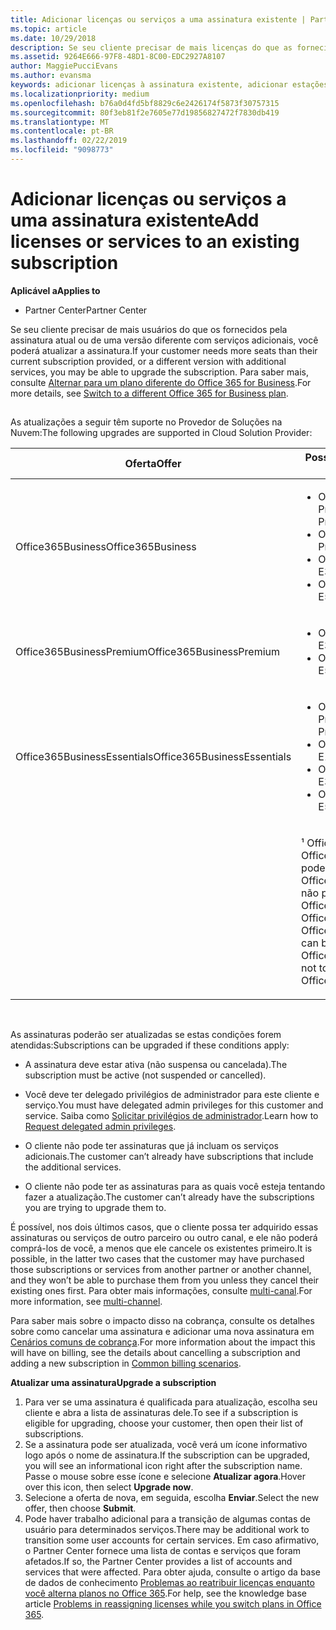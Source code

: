 ```yaml
---
title: Adicionar licenças ou serviços a uma assinatura existente | Partner Center
ms.topic: article
ms.date: 10/29/2018
description: Se seu cliente precisar de mais licenças do que as fornecidas pela assinatura atual ou de uma versão diferente com serviços adicionais, você poderá fazer upgrade da assinatura.
ms.assetid: 9264E666-97F8-48D1-8C00-EDC2927A8107
author: MaggiePucciEvans
ms.author: evansma
keywords: adicionar licenças à assinatura existente, adicionar estações à assinatura existente, modificar uma assinatura, alterar uma assinatura, comprar mais licenças para um cliente
ms.localizationpriority: medium
ms.openlocfilehash: b76a0d4fd5bf8829c6e2426174f5873f30757315
ms.sourcegitcommit: 80f3eb81f2e7605e77d19856827472f7830db419
ms.translationtype: MT
ms.contentlocale: pt-BR
ms.lasthandoff: 02/22/2019
ms.locfileid: "9098773"
---
```

# <a name="add-licenses-or-services-to-an-existing-subscription"></a><span data-ttu-id="b935c-104">Adicionar licenças ou serviços a uma assinatura existente</span><span class="sxs-lookup"><span data-stu-id="b935c-104">Add licenses or services to an existing subscription</span></span>

**<span data-ttu-id="b935c-105">Aplicável a</span><span class="sxs-lookup"><span data-stu-id="b935c-105">Applies to</span></span>**

-  <span data-ttu-id="b935c-106">Partner Center</span><span class="sxs-lookup"><span data-stu-id="b935c-106">Partner Center</span></span>

<span data-ttu-id="b935c-107">Se seu cliente precisar de mais usuários do que os fornecidos pela assinatura atual ou de uma versão diferente com serviços adicionais, você poderá atualizar a assinatura.</span><span class="sxs-lookup"><span data-stu-id="b935c-107">If your customer needs more seats than their current subscription provided, or a different version with additional services, you may be able to upgrade the subscription.</span></span> <span data-ttu-id="b935c-108">Para saber mais, consulte [Alternar para um plano diferente do Office 365 for Business](https://go.microsoft.com/fwlink/p/?LinkId=723577).</span><span class="sxs-lookup"><span data-stu-id="b935c-108">For more details, see [Switch to a different Office 365 for Business plan](https://go.microsoft.com/fwlink/p/?LinkId=723577).</span></span>

## <a href="" id="upgradesubscription"></a>


<span data-ttu-id="b935c-109">As atualizações a seguir têm suporte no Provedor de Soluções na Nuvem:</span><span class="sxs-lookup"><span data-stu-id="b935c-109">The following upgrades are supported in Cloud Solution Provider:</span></span>

<table>
<colgroup>
<col width="50%" />
<col width="50%" />
</colgroup>
<thead>
<tr class="header">
<th><span data-ttu-id="b935c-110">Oferta</span><span class="sxs-lookup"><span data-stu-id="b935c-110">Offer</span></span></th>
<th><span data-ttu-id="b935c-111">Possíveis atualizações</span><span class="sxs-lookup"><span data-stu-id="b935c-111">Possible upgrades</span></span></th>
</tr>
</thead>
<tbody>
<tr class="odd">
<td><span data-ttu-id="b935c-112">Office365Business</span><span class="sxs-lookup"><span data-stu-id="b935c-112">Office365Business</span></span></td>
<td><ul>
<li><span data-ttu-id="b935c-113">Office 365 Business Premium¹</span><span class="sxs-lookup"><span data-stu-id="b935c-113">Office 365 Business Premium¹</span></span></li>
<li><span data-ttu-id="b935c-114">Office 365 ProPlus</span><span class="sxs-lookup"><span data-stu-id="b935c-114">Office 365 ProPlus</span></span></li>
<li><span data-ttu-id="b935c-115">Office 365 Enterprise E3</span><span class="sxs-lookup"><span data-stu-id="b935c-115">Office 365 Enterprise E3</span></span></li>
<li><span data-ttu-id="b935c-116">Office 365 Enterprise E5</span><span class="sxs-lookup"><span data-stu-id="b935c-116">Office 365 Enterprise E5</span></span></li>
</ul></td>
</tr>
<tr class="even">
<td><span data-ttu-id="b935c-117">Office365BusinessPremium</span><span class="sxs-lookup"><span data-stu-id="b935c-117">Office365BusinessPremium</span></span></td>
<td><ul>
<li><span data-ttu-id="b935c-118">Office 365 Enterprise E3</span><span class="sxs-lookup"><span data-stu-id="b935c-118">Office 365 Enterprise E3</span></span></li>
<li><span data-ttu-id="b935c-119">Office 365 Enterprise E5</span><span class="sxs-lookup"><span data-stu-id="b935c-119">Office 365 Enterprise E5</span></span></li>
</ul></td>
</tr>
<tr class="odd">
<td><span data-ttu-id="b935c-120">Office365BusinessEssentials</span><span class="sxs-lookup"><span data-stu-id="b935c-120">Office365BusinessEssentials</span></span></td>
<td><ul>
<li><span data-ttu-id="b935c-121">Office 365 Business Premium¹</span><span class="sxs-lookup"><span data-stu-id="b935c-121">Office 365 Business Premium¹</span></span></li>
<li><span data-ttu-id="b935c-122">Office 365 Enterprise E1</span><span class="sxs-lookup"><span data-stu-id="b935c-122">Office 365 Enterprise E1</span></span></li>
<li><span data-ttu-id="b935c-123">Office 365 Enterprise E3</span><span class="sxs-lookup"><span data-stu-id="b935c-123">Office 365 Enterprise E3</span></span></li>
<li><span data-ttu-id="b935c-124">Office 365 Enterprise E5</span><span class="sxs-lookup"><span data-stu-id="b935c-124">Office 365 Enterprise E5</span></span></li>
</ul></td>
</tr>
<tr class="even">
<td></td>
<td><p><span data-ttu-id="b935c-125">¹ Office365BusinessIndia e Office365BusinessEssentialsIndia podem ser atualizados para Office365BusinessPremiumIndia, não para Office365BusinessPremium.</span><span class="sxs-lookup"><span data-stu-id="b935c-125">¹ Office365BusinessIndia and Office365BusinessEssentialsIndia can be upgraded to Office365BusinessPremiumIndia, not to Office365BusinessPremium.</span></span></p></td>
</tr>
</tbody>
</table>

 

<span data-ttu-id="b935c-126">As assinaturas poderão ser atualizadas se estas condições forem atendidas:</span><span class="sxs-lookup"><span data-stu-id="b935c-126">Subscriptions can be upgraded if these conditions apply:</span></span>

-   <span data-ttu-id="b935c-127">A assinatura deve estar ativa (não suspensa ou cancelada).</span><span class="sxs-lookup"><span data-stu-id="b935c-127">The subscription must be active (not suspended or cancelled).</span></span>

-   <span data-ttu-id="b935c-128">Você deve ter delegado privilégios de administrador para este cliente e serviço.</span><span class="sxs-lookup"><span data-stu-id="b935c-128">You must have delegated admin privileges for this customer and service.</span></span> <span data-ttu-id="b935c-129">Saiba como [Solicitar privilégios de administrador](request-a-relationship-with-a-customer.md).</span><span class="sxs-lookup"><span data-stu-id="b935c-129">Learn how to [Request delegated admin privileges](request-a-relationship-with-a-customer.md).</span></span>

-   <span data-ttu-id="b935c-130">O cliente não pode ter assinaturas que já incluam os serviços adicionais.</span><span class="sxs-lookup"><span data-stu-id="b935c-130">The customer can’t already have subscriptions that include the additional services.</span></span>

-   <span data-ttu-id="b935c-131">O cliente não pode ter as assinaturas para as quais você esteja tentando fazer a atualização.</span><span class="sxs-lookup"><span data-stu-id="b935c-131">The customer can’t already have the subscriptions you are trying to upgrade them to.</span></span>

<span data-ttu-id="b935c-132">É possível, nos dois últimos casos, que o cliente possa ter adquirido essas assinaturas ou serviços de outro parceiro ou outro canal, e ele não poderá comprá-los de você, a menos que ele cancele os existentes primeiro.</span><span class="sxs-lookup"><span data-stu-id="b935c-132">It is possible, in the latter two cases that the customer may have purchased those subscriptions or services from another partner or another channel, and they won’t be able to purchase them from you unless they cancel their existing ones first.</span></span> <span data-ttu-id="b935c-133">Para obter mais informações, consulte [multi-canal](multichannel.md).</span><span class="sxs-lookup"><span data-stu-id="b935c-133">For more information, see [multi-channel](multichannel.md).</span></span>

<span data-ttu-id="b935c-134">Para saber mais sobre o impacto disso na cobrança, consulte os detalhes sobre como cancelar uma assinatura e adicionar uma nova assinatura em [Cenários comuns de cobrança](common-billing-scenarios.md).</span><span class="sxs-lookup"><span data-stu-id="b935c-134">For more information about the impact this will have on billing, see the details about cancelling a subscription and adding a new subscription in [Common billing scenarios](common-billing-scenarios.md).</span></span>

**<span data-ttu-id="b935c-135">Atualizar uma assinatura</span><span class="sxs-lookup"><span data-stu-id="b935c-135">Upgrade a subscription</span></span>**

1.  <span data-ttu-id="b935c-136">Para ver se uma assinatura é qualificada para atualização, escolha seu cliente e abra a lista de assinaturas dele.</span><span class="sxs-lookup"><span data-stu-id="b935c-136">To see if a subscription is eligible for upgrading, choose your customer, then open their list of subscriptions.</span></span>
2.  <span data-ttu-id="b935c-137">Se a assinatura pode ser atualizada, você verá um ícone informativo logo após o nome de assinatura.</span><span class="sxs-lookup"><span data-stu-id="b935c-137">If the subscription can be upgraded, you will see an informational icon right after the subscription name.</span></span> <span data-ttu-id="b935c-138">Passe o mouse sobre esse ícone e selecione **Atualizar agora**.</span><span class="sxs-lookup"><span data-stu-id="b935c-138">Hover over this icon, then select **Upgrade now**.</span></span>
3.  <span data-ttu-id="b935c-139">Selecione a oferta de nova, em seguida, escolha **Enviar**.</span><span class="sxs-lookup"><span data-stu-id="b935c-139">Select the new offer, then choose **Submit**.</span></span>
4.  <span data-ttu-id="b935c-140">Pode haver trabalho adicional para a transição de algumas contas de usuário para determinados serviços.</span><span class="sxs-lookup"><span data-stu-id="b935c-140">There may be additional work to transition some user accounts for certain services.</span></span> <span data-ttu-id="b935c-141">Em caso afirmativo, o Partner Center fornece uma lista de contas e serviços que foram afetados.</span><span class="sxs-lookup"><span data-stu-id="b935c-141">If so, the Partner Center provides a list of accounts and services that were affected.</span></span> <span data-ttu-id="b935c-142">Para obter ajuda, consulte o artigo da base de dados de conhecimento [Problemas ao reatribuir licenças enquanto você alterna planos no Office 365](https://go.microsoft.com/fwlink/p/?LinkId=723576).</span><span class="sxs-lookup"><span data-stu-id="b935c-142">For help, see the knowledge base article [Problems in reassigning licenses while you switch plans in Office 365](https://go.microsoft.com/fwlink/p/?LinkId=723576).</span></span>

 

 



